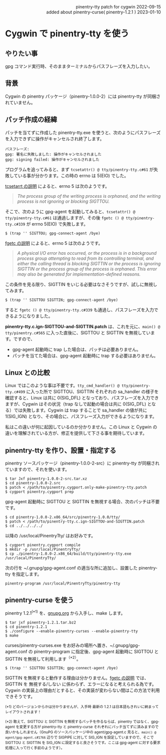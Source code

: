 <div align="right">
pinentry-tty patch for cygwin 2022-09-15<br>
added about pinentry-curse( pinentry-1.2.1 ) 2023-01-10
</div>

# Cygwin で pinentry-tty を使う

## やりたい事
gpg コマンド実行時、そのままターミナルからパスフレーズを入力したい。

## 背景
Cygwin の pinentry パッケージ（pinentry-1.0.0-2）には pinentry-tty が同梱されていません。

## パッチ作成の経緯
パッチを当てずに作成した pinentry-tty.exe を使うと、次のようにパスフレーズを入力できずに操作がキャンセルされ終了します。
~~~
パスフレーズ:
gpg: 署名に失敗しました: 操作がキャンセルされました
gpg: signing failed: 操作がキャンセルされました
~~~
プログラムを追ってみると、まず `tcsetattr() @ tty/pinentry-tty.c#61` が失敗している事が分かります。この時の errno は 5(EIO) でした。

[tcsetarrt の説明](https://pubs.opengroup.org/onlinepubs/009696799/functions/tcsetattr.html) によると、errno 5 は次のようです。
> *The process group of the writing process is orphaned, and the writing process is not ignoring or blocking SIGTTOU.*

そこで、次のように gpg-agent を起動してみると、`tcsetattr() @ tty/pinentry-tty.c#61` は通過しますが、その後 `fgetc () @ tty/pinentry-tty.c#339` が errno 5(EIO) で失敗します。
~~~
$ (trap '' SIGTTOU; gpg-connect-agent /bye)
~~~

[fgetc の説明](https://pubs.opengroup.org/onlinepubs/9699919799/functions/fgetc.html) によると、errno 5 は次のようです。
> *A physical I/O error has occurred, or the process is in a background process group attempting to read from its controlling terminal, and either the calling thread is blocking SIGTTIN or the process is ignoring SIGTTIN or the process group of the process is orphaned. This error may also be generated for implementation-defined reasons.*

この条件を見る限り、SIGTTIN をいじる必要はなさそうですが、試しに無視してみます。
~~~
$ (trap '' SIGTTOU SIGTTIN; gpg-connect-agent /bye)
~~~
すると `fgetc () @ tty/pinentry-tty.c#339` も通過し、パスフレーズを入力できるようになりました。

**pinentry-tty.c.ign-SIGTTOU-and-SIGTTIN.patch** は、これを元に、`main() @ tty/pinentry.c#565` に入った直後に、SIGTTOU と SIGTTIN を無視しています。ですので、
- gpg-agent 起動時に trap した場合は、パッチは必要ありません。
- パッチを当てた場合は、gpg-agent 起動時に trap する必要はありません。

## Linux との比較
Linux ではこのような事は不要です。`tty_cmd_handler() @ tty/pinentry-tty.c#499` に入った所で SIGTTOU、SIGTTIN それぞれの sa_handler の様子を確認すると、Linux は共に 0(SIG_DFL) となっており、パスフレーズを入力できますが、Cygwin はその状況（trap なしで起動の場合は共に 0(SIG_DFL) となる）では失敗します。Cygwin は trap することで sa_handler の値が共に 1(SIG_IGN) となり、その場合に、パスフレーズ入力ができるようになります。

私はこの違いが何に起因しているのか分かりません。この Linux と Cygwin の違いを理解されている方が、修正を提供して下さる事を期待しています。

## pinentry-tty を作り、設置・指定する
pinentry ソースパッケージ（pinentry-1.0.0-2-src）に pinentry-tty が同梱されていますので、それを使います。
~~~
$ tar Jxf pinentry-1.0.0-2-src.tar.xz
$ cd pinentry-1.0.0-2.src
$ patch < /path/to/pinentry.cygport.only-make-pinentry-tty.patch
$ cygport pinentry.cygport prep
~~~
gpg-agent 起動時に SIGTTOU と SIGTTIN を無視する場合、次のパッチは不要です。
~~~
$ cd pinentry-1.0.0-2.x86_64/src/pinentry-1.0.0/tty/
$ patch < /path/to/pinentry-tty.c.ign-SIGTTOU-and-SIGTTIN.patch
$ cd ../../../../
~~~
以降の /usr/local/PinentryTty/ はお好みです。
~~~
$ cygport pinentry.cygport compile
$ mkdir -p /usr/local/PinentryTty/
$ cp ./pinentry-1.0.0-2.x86_64/build/tty/pinentry-tty.exe /usr/local/PinentryTty/
~~~
次の行を ~/.gnupg/gpg-agent.conf の適当な所に追加し、設置した pinentry-tty を指定します。
~~~
pinentry-program /usr/local/PinentryTty/pinentry-tty
~~~

## pinentry-curse を使う
pinentry 1.2.1<sup>(*1)</sup> を、[gnupg.org](https://www.gnupg.org/download/index.html#pinentry) から入手し、make します。
~~~
$ tar jxf pinentry-1.2.1.tar.bz2
$ cd pinentry-1.2.1
$ ./configure --enable-pinentry-curses --enable-pinentry-tty
$ make
~~~
curses/pinentry-curses.exe をお好みの場所へ置き、~/.gnupg/gpg-agent.conf の pinentry-program に指定後、gpg-agent 起動時に SIGTTOU と SIGTTIN を無視して利用します<sup>（*2）</sup>。
~~~
$ (trap '' SIGTTOU SIGTTIN; gpg-connect-agent /bye)
~~~

SIGTTIN を無視すると動作する理由は分かりません。[fgetc の説明](https://pubs.opengroup.org/onlinepubs/9699919799/functions/fgetc.html) では、SIGTTIN を 無視する/しない に係わらず、エラーになると考えられる為です。Cygwin の実装上の理由だとすると、その実装が変わらない間はこの方法で利用できそうです。

<sub>(*1) どのバージョンからかは分かりませんが、入手時 最新の 1.2.1 は日本語もきれいに納まってレイアウトされます！</sub>

<sub>(*2) 敢えて、SIGTTOU と SIGTTIN を無視するパッチを作るならば、pinentry ではなく、gpg-agent を変更する方が pinentry-tty と pinentry-curse それぞれにパッチ当てずに済みますので良いかもしれません（GnuPG のソースパッケージ中の agent/gpg-agent.c 見ると、`main() @ agent/gpg-agent.c#1766` 辺りで SIGPIPE に対して SIG_IGN を設定していますので、そこで SIGTTOU と SIGTTIN を SIG_IGN に設定すると良さそうです。ここは gpg-agent に対する要求処理に入って行く手前のようです）。</sub>

